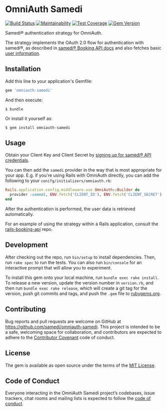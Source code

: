 # OmniAuth Samedi

[![Build Status](https://travis-ci.com/samedi/omniauth-samedi.svg?branch=master)](https://travis-ci.com/samedi/omniauth-samedi)
[![Maintainability](https://api.codeclimate.com/v1/badges/3c597b941cd1fdbce47e/maintainability)](https://codeclimate.com/github/samedi/omniauth-samedi/maintainability)
[![Test Coverage](https://api.codeclimate.com/v1/badges/3c597b941cd1fdbce47e/test_coverage)](https://codeclimate.com/github/samedi/omniauth-samedi/test_coverage)
[![Gem Version](https://badge.fury.io/rb/omniauth-samedi.svg)](https://badge.fury.io/rb/omniauth-samedi)

Samedi&reg; authentication strategy for OmniAuth.

The strategy implements the OAuth 2.0 flow for authentication with samedi&reg;, as described in [samedi&reg; Booking API docs](https://wiki.samedi.de/display/doc/Booking+API#BookingAPI-AuthenticationandAuthorization) and also fetches basic [user information](https://wiki.samedi.de/display/doc/Booking+API#BookingAPI-UserInformation).

## Installation

Add this line to your application's Gemfile:

```ruby
gem 'omniauth-samedi'
```

And then execute:

    $ bundle

Or install it yourself as:

    $ gem install omniauth-samedi

## Usage

Obtain your Client Key and Client Secret by [signing up for samedi&reg; API credentials](https://patient.samedi.de/api/signup).

You can then add the `samedi` provider in the way that is most appropriate for your app. E.g. if you're using Rails with OmniAuth directly, you can add the following to your `conifg/initializers/omniauth.rb`:

```ruby
Rails.application.config.middleware.use OmniAuth::Builder do
  provider :samedi, ENV.fetch('CLIENT_ID'), ENV.fetch('CLIENT_SECRET')
end
```

After the authentication is performed, the user data is retrieved automatically.

For an example of using the strategy within a Rails application, consult the [rails-booking-api](https://github.com/samedi/rails-booking-api) repo.

## Development

After checking out the repo, run `bin/setup` to install dependencies. Then, run `rake spec` to run the tests. You can also run `bin/console` for an interactive prompt that will allow you to experiment.

To install this gem onto your local machine, run `bundle exec rake install`. To release a new version, update the version number in `version.rb`, and then run `bundle exec rake release`, which will create a git tag for the version, push git commits and tags, and push the `.gem` file to [rubygems.org](https://rubygems.org).

## Contributing

Bug reports and pull requests are welcome on GitHub at https://github.com/samedi/omniauth-samedi. This project is intended to be a safe, welcoming space for collaboration, and contributors are expected to adhere to the [Contributor Covenant](http://contributor-covenant.org) code of conduct.

## License

The gem is available as open source under the terms of the [MIT License](https://opensource.org/licenses/MIT).

## Code of Conduct

Everyone interacting in the OmniAuth Samedi project’s codebases, issue trackers, chat rooms and mailing lists is expected to follow the [code of conduct](https://github.com/[USERNAME]/omniauth-samedi/blob/master/CODE_OF_CONDUCT.md).

